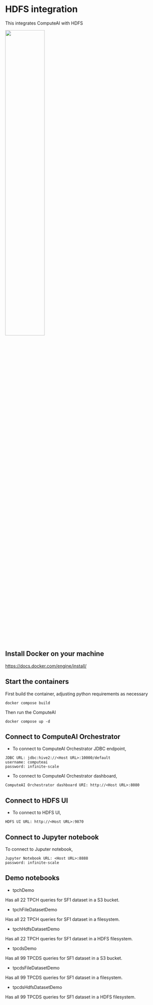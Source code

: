 # HDFS integration

This integrates ComputeAI with HDFS

<div align="left">
      <a href="https://www.youtube.com/watch?v=cIfciVm8D8M">
         <img src="https://img.youtube.com/vi/cIfciVm8D8M/0.jpg" style="width:50%;">
      </a>
</div>

## Install Docker on your machine

https://docs.docker.com/engine/install/

## Start the containers

First build the container, adjusting python requirements as necessary

```{bash}
docker compose build
```

Then run the ComputeAI
```{bash}
docker compose up -d
```

## Connect to ComputeAI Orchestrator

- To connect to ComputeAI Orchestrator JDBC endpoint,

```{bash}
JDBC URL: jdbc:hive2://<Host URL>:10000/default
username: computeai
password: infinite-scale
```

- To connect to ComputeAI Orchestrator dashboard,

```{bash}
ComputeAI Orchestrator dashboard URI: http://<Host URL>:8080
```

## Connect to HDFS UI

- To connect to HDFS UI,

```{bash}
HDFS UI URL: http://<Host URL>:9870
```

## Connect to Jupyter notebook

To connect to Juputer notebook, 

```{bash}
Jupyter Notebook URL: <Host URL>:8888
password: infinite-scale
```

## Demo notebooks

- tpchDemo

Has all 22 TPCH queries for SF1 dataset in a S3 bucket.

- tpchFileDatasetDemo

Has all 22 TPCH queries for SF1 dataset in a filesystem.

- tpchHdfsDatasetDemo

Has all 22 TPCH queries for SF1 dataset in a HDFS filesystem.

- tpcdsDemo

Has all 99 TPCDS queries for SF1 dataset in a S3 bucket.

- tpcdsFileDatasetDemo

Has all 99 TPCDS queries for SF1 dataset in a filesystem.

- tpcdsHdfsDatasetDemo

Has all 99 TPCDS queries for SF1 dataset in a HDFS filesystem.
